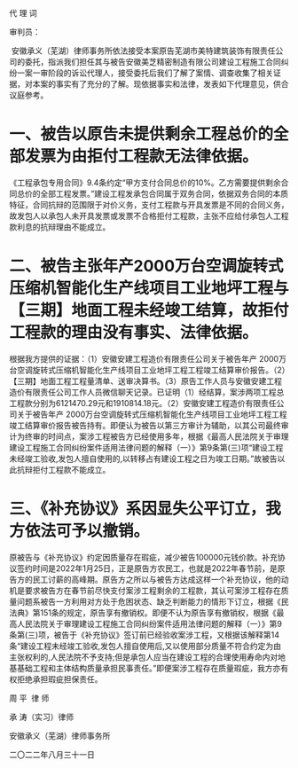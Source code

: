 代 理 词

审判员：

 安徽承义（芜湖）律师事务所依法接受本案原告芜湖市美特建筑装饰有限责任公司的委托，指派我们担任其与被告安徽美芝精密制造有限公司建设工程施工合同纠纷一案一审阶段的诉讼代理人，接受委托后我们了解了案情、调查收集了相关证据，对本案的事实有了充分的了解。现依据事实和法律，发表如下代理意见，供合议庭参考。

# 一、被告以原告未提供剩余工程总价的全部发票为由拒付工程款无法律依据。

《工程承包专用合同》9.4条约定“甲方支付合同总价的10%。乙方需要提供剩余合同总价的全部工程发票。”建设工程发承包合同属于双务合同，依据双务合同的本质特征，合同抗辩的范围限于对价义务，支付工程款与开具发票是不同的合同义务，故发包人以承包人未开具发票或发票不合格拒付工程款，主张不应给付承包人工程款利息的抗辩理由不能成立。

# 二、被告主张年产2000万台空调旋转式压缩机智能化生产线项目工业地坪工程与【三期】地面工程未经竣工结算，故拒付工程款的理由没有事实、法律依据。

根据我方提供的证据：（1）安徽安建工程造价有限责任公司关于被告年产 2000万台空调旋转式压缩机智能化生产线项目工业地坪工程工程竣工结算审价报告。（2）【三期】地面工程工程量清单、送审决算书。（3）原告工作人员与安徽安建工程造价有限责任公司工作人员微信聊天记录。已证明（1）经结算，案涉两项工程总工程款分别为6121470.29元和1910814.18元。（2）安徽安建工程造价有限责任公司关于被告年产 2000万台空调旋转式压缩机智能化生产线项目工业地坪工程工程竣工结算审价报告被告持有。即便认为被告以第三方审计为辅助，以其公司最终审计为终审的时间点，案涉工程被告方已经使用多年，根据《最高人民法院关于审理建设工程施工合同纠纷案件适用法律问题的解释（一）》第9条第(三)项“建设工程未经竣工验收,发包人擅自使用的,以转移占有建设工程之日为竣工日期。”故被告以此抗辩拒付工程款不能成立。

# 三、《补充协议》系因显失公平订立，我方依法可予以撤销。

原被告与《补充协议》约定因质量存在瑕疵，减少被告100000元钱价款。补充协议签约时间是2022年1月25日，正是原告方农民工，也就是2022年春节前，是原告方的民工讨薪的高峰期。原告方之所以与被告方达成这样一个补充协议，他的动机是要求被告方在春节前尽快支付案涉工程剩余的工程款，其认可案涉工程存在质量问题系被告一方利用对方处于危困状态、缺乏判断能力的情形下订立，根据《民法典》第151条的规定，原告享有撤销权。即便不认为原告享有撤销权，根据《最高人民法院关于审理建设工程施工合同纠纷案件适用法律问题的解释（一）》第9条第(三)项，被告于《补充协议》签订前已经验收案涉工程，又根据该解释第14条“建设工程未经竣工验收,发包人擅自使用后,又以使用部分质量不符合约定为由主张权利的,人民法院不予支持;但是承包人应当在建设工程的合理使用寿命内对地基基础工程和主体结构质量承担民事责任。”即便案涉工程存在质量瑕疵，我方亦有权拒绝承担瑕疵担保责任。

周 平  律 师

承 涛（实习）律师

安徽承义（芜湖）律师事务所

二〇二二年八月三十一日